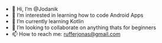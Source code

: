 - 👋 Hi, I’m @Jodanik
- 👀 I’m interested in learning how to code Android Apps
- 🌱 I’m currently learning Kotlin
- 💞️ I’m looking to collaborate on anything thats for beginners
- 📫 How to reach me: rufferjonas@gmail.com

<!---
Jodanik/Jodanik is a ✨ special ✨ repository because its `README.md` (this file) appears on your GitHub profile.
You can click the Preview link to take a look at your changes.
--->
